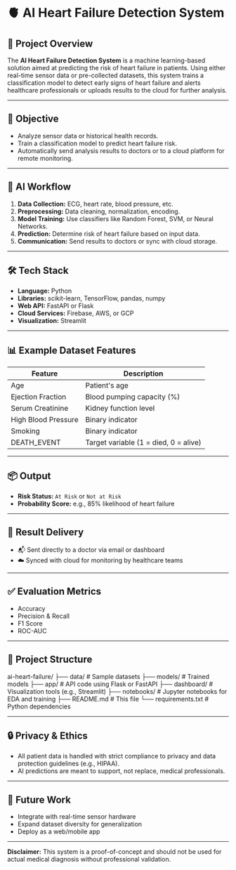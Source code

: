 # 🫀 AI Heart Failure Detection System

## 📖 Project Overview

The **AI Heart Failure Detection System** is a machine learning-based solution aimed at predicting the risk of heart failure in patients. Using either real-time sensor data or pre-collected datasets, this system trains a classification model to detect early signs of heart failure and alerts healthcare professionals or uploads results to the cloud for further analysis.

---

## 🎯 Objective

- Analyze sensor data or historical health records.
- Train a classification model to predict heart failure risk.
- Automatically send analysis results to doctors or to a cloud platform for remote monitoring.

---

## 🧠 AI Workflow

1. **Data Collection:** ECG, heart rate, blood pressure, etc.
2. **Preprocessing:** Data cleaning, normalization, encoding.
3. **Model Training:** Use classifiers like Random Forest, SVM, or Neural Networks.
4. **Prediction:** Determine risk of heart failure based on input data.
5. **Communication:** Send results to doctors or sync with cloud storage.

---

## 🛠️ Tech Stack

- **Language:** Python
- **Libraries:** scikit-learn, TensorFlow, pandas, numpy
- **Web API:** FastAPI or Flask
- **Cloud Services:** Firebase, AWS, or GCP
- **Visualization:** Streamlit

---

## 📊 Example Dataset Features

| Feature              | Description                            |
|----------------------|----------------------------------------|
| Age                 | Patient's age                          |
| Ejection Fraction   | Blood pumping capacity (%)             |
| Serum Creatinine    | Kidney function level                  |
| High Blood Pressure | Binary indicator                       |
| Smoking             | Binary indicator                       |
| DEATH_EVENT         | Target variable (1 = died, 0 = alive)  |

---

## 📦 Output

- **Risk Status:** `At Risk` or `Not at Risk`
- **Probability Score:** e.g., 85% likelihood of heart failure

---

## 📡 Result Delivery

- 📬 Sent directly to a doctor via email or dashboard
- ☁️ Synced with cloud for monitoring by healthcare teams

---

## ✅ Evaluation Metrics

- Accuracy
- Precision & Recall
- F1 Score
- ROC-AUC

---

## 📁 Project Structure

ai-heart-failure/
├── data/ # Sample datasets
├── models/ # Trained models
├── app/ # API code using Flask or FastAPI
├── dashboard/ # Visualization tools (e.g., Streamlit)
├── notebooks/ # Jupyter notebooks for EDA and training
├── README.md # This file
└── requirements.txt # Python dependencies

---

## 🔒 Privacy & Ethics

- All patient data is handled with strict compliance to privacy and data protection guidelines (e.g., HIPAA).
- AI predictions are meant to support, not replace, medical professionals.

---

## 🚀 Future Work

- Integrate with real-time sensor hardware
- Expand dataset diversity for generalization
- Deploy as a web/mobile app

---

**Disclaimer:** This system is a proof-of-concept and should not be used for actual medical diagnosis without professional validation.

